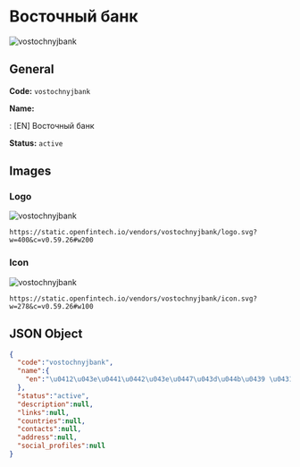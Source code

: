 
# Восточный банк 
![vostochnyjbank](https://static.openfintech.io/vendors/vostochnyjbank/logo.svg?w=400&c=v0.59.26#w200)  

## General 
 
**Code:** `vostochnyjbank` 
 
**Name:** 
 
:	[EN] Восточный банк 
 
**Status:** `active` 
 

## Images 

### Logo 
 
![vostochnyjbank](https://static.openfintech.io/vendors/vostochnyjbank/logo.svg?w=400&c=v0.59.26#w200)  

```
https://static.openfintech.io/vendors/vostochnyjbank/logo.svg?w=400&c=v0.59.26#w200
```  

### Icon 
 
![vostochnyjbank](https://static.openfintech.io/vendors/vostochnyjbank/icon.svg?w=278&c=v0.59.26#w100)  

```
https://static.openfintech.io/vendors/vostochnyjbank/icon.svg?w=278&c=v0.59.26#w100
```  

## JSON Object 

```json
{
  "code":"vostochnyjbank",
  "name":{
    "en":"\u0412\u043e\u0441\u0442\u043e\u0447\u043d\u044b\u0439 \u0431\u0430\u043d\u043a"
  },
  "status":"active",
  "description":null,
  "links":null,
  "countries":null,
  "contacts":null,
  "address":null,
  "social_profiles":null
}
```  
